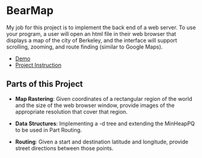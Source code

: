 # BearMap

My job for this project is to implement the back end of a web server. To use your program, a user will open an html file in their web browser that displays a map of the city of Berkeley, and the interface will support scrolling, zooming, and route finding (similar to Google Maps).

* [Demo](http://bearmaps-su20-s1.herokuapp.com/map.html#lat=37.871826&lon=-122.260086&depth=2)
* [Project Instruction](https://cs61bl.org/su20/projects/bearmaps/#overview)


## Parts of this Project
* **Map Rastering**: Given coordinates of a rectangular region of the world and the size of the web browser window, provide images of the appropriate resolution that cover that region.

* **Data Structures**: Implementing a -d tree and extending the MinHeapPQ to be used in Part Routing.

* **Routing**: Given a start and destination latitude and longitude, provide street directions between those points.


 
   
